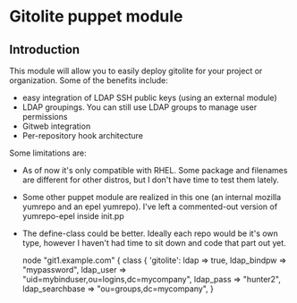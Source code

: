 Gitolite puppet module
======================

Introduction
------------
This module will allow you to easily deploy gitolite for your project or
organization.  Some of the benefits include:

* easy integration of LDAP SSH public keys (using an external module)
* LDAP groupings.  You can still use LDAP groups to manage user permissions
* Gitweb integration
* Per-repository hook architecture

Some limitations are:

* As of now it's only compatible with RHEL.  Some package and filenames are
  different for other distros, but I don't have time to test them lately.
* Some other puppet module are realized in this one (an internal mozilla
  yumrepo and an epel yumrepo).  I've left a commented-out version of
  yumrepo-epel inside init.pp
* The define-class could be better.  Ideally each repo would be it's own type,
  however I haven't had time to sit down and code that part out yet.

    node "git1.example.com" {
        class { 'gitolite':
            ldap            => true,
            ldap_bindpw     => "mypassword",
            ldap_user       => "uid=mybinduser,ou=logins,dc=mycompany",
            ldap_pass       => "hunter2",
            ldap_searchbase => "ou=groups,dc=mycompany",
    }
